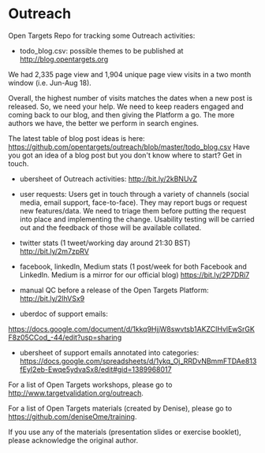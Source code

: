 # Outreach

Open Targets Repo for tracking some Outreach activities:

- todo_blog.csv: possible themes to be published at http://blog.opentargets.org

We had 2,335 page view and 1,904 unique page view visits in a two month window (i.e. Jun-Aug 18).

Overall, the highest number of visits matches the dates when a new post is released.
So, we need your help. 
We need to keep readers engaged and coming back to our blog, and then giving the Platform a go.
The more authors we have, the better we perform in search engines.

The latest table of blog post ideas is here: https://github.com/opentargets/outreach/blob/master/todo_blog.csv
Have you got an idea of a blog post but you don't know where to start? Get in touch.

- ubersheet of Outreach activities:
http://bit.ly/2kBNUvZ

- user requests:
Users get in touch through a variety of channels (social media, email support, face-to-face). They may report bugs or request new features/data. We need to triage them before putting the request into place and implementing the change. Usability testing will be carried out and the feedback of those will be available collated.

- twitter stats (1 tweet/working day around 21:30 BST)
http://bit.ly/2m7zpRV

- facebook, linkedIn, Medium stats (1 post/week for both Facebook and LinkedIn. Medium is a mirror for our official blog) 
https://bit.ly/2P7DRi7

- manual QC before a release of the Open Targets Platform:
http://bit.ly/2lhVSx9

- uberdoc of support emails:

https://docs.google.com/document/d/1kkq9HjjW8swvtsb1AKZCIHvlEwSrGKF8z05CCod_-44/edit?usp=sharing

- ubersheet of support emails annotated into categories:
https://docs.google.com/spreadsheets/d/1ykq_Oj_RRDvNBmmFTDAe813fEyI2eb-Ewqe5ydvaSx8/edit#gid=1389968017 

For a list of Open Targets workshops, please go to http://www.targetvalidation.org/outreach.

For a list of Open Targets materials (created by Denise), please go to https://github.com/deniseOme/training.

If you use any of the materials (presentation slides or exercise booklet), please acknowledge the original author.
